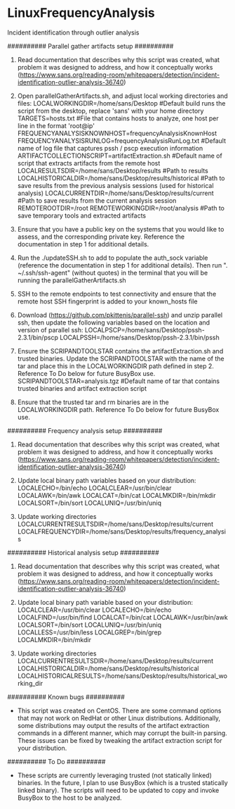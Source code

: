 # LinuxFrequencyAnalysis
Incident identification through outlier analysis

########## Parallel gather artifacts setup ##########
1. Read documentation that describes why this script was created, what problem it was designed to address, and how it conceptually works (https://www.sans.org/reading-room/whitepapers/detection/incident-identification-outlier-analysis-36740)

2. Open parallelGatherArtifacts.sh, and adjust local working directories and files:
LOCALWORKINGDIR=/home/sans/Desktop 			              #Default build runs the script from the desktop, replace 'sans' with your home directory
TARGETS=hosts.txt 					                          #File that contains hosts to analyze, one host per line in the format 'root@ip'
FREQUENCYANALYSISKNOWNHOST=frequencyAnalysisKnownHost
FREQUENCYANALYSISRUNLOG=frequencyAnalysisRunLog.txt 	#Default name of log file that captures pssh / pscp execution information
ARTIFACTCOLLECTIONSCRIPT=artifactExtraction.sh 		    #Default name of script that extracts artifacts from the remote host
LOCALRESULTSDIR=/home/sans/Desktop/results 		        #Path to results
LOCALHISTORICALDIR=/home/sans/Desktop/results/historical #Path to save results from the previous analysis sessions (used for historical analysis)
LOCALCURRENTDIR=/home/sans/Desktop/results/current 	  #Path to save results from the current analysis session
REMOTEROOTDIR=/root 
REMOTEWORKINGDIR=/root/analysis 			                #Path to save temporary tools and extracted artifacts

3. Ensure that you have a public key on the systems that you would like to assess, and the corresponding private key.  Reference the documentation in step 1 for additional details.

4. Run the ./updateSSH.sh to add to populate the auth_sock variable (reference the documentation in step 1 for additional details). Then run ". ~/.ssh/ssh-agent" (without quotes) in the terminal that you will be running the parallelGatherArtifacts.sh

5. SSH to the remote endpoints to test connectivity and ensure that the remote host SSH fingerprint is added to your known_hosts file

6. Download (https://github.com/pkittenis/parallel-ssh) and unzip parallel ssh, then update the following variables based on the location and version of parallel ssh:
LOCALPSCP=/home/sans/Desktop/pssh-2.3.1/bin/pscp
LOCALPSSH=/home/sans/Desktop/pssh-2.3.1/bin/pssh

7. Ensure the SCRIPANDTOOLSTAR contains the artifactExtraction.sh and trusted binaries.  Update the SCRIPANDTOOLSTAR with the name of the tar and place this in the LOCALWORKINGDIR path defined in step 2.  Reference To Do below for future BusyBox use.
SCRIPANDTOOLSTAR=analysis.tgz 				            #Default name of tar that contains trusted binaries and artifact extraction script

8. Ensure that the trusted tar and rm binaries are in the LOCALWORKINGDIR path.  Reference To Do below for future BusyBox use.

########## Frequency analysis setup ##########
1. Read documentation that describes why this script was created, what problem it was designed to address, and how it conceptually works (https://www.sans.org/reading-room/whitepapers/detection/incident-identification-outlier-analysis-36740)

2. Update local binary path variables based on your distribution:
LOCALECHO=/bin/echo
LOCALCLEAR=/usr/bin/clear
LOCALAWK=/bin/awk
LOCALCAT=/bin/cat
LOCALMKDIR=/bin/mkdir
LOCALSORT=/bin/sort
LOCALUNIQ=/usr/bin/uniq

3. Update working directories
LOCALCURRENTRESULTSDIR=/home/sans/Desktop/results/current
LOCALFREQUENCYDIR=/home/sans/Desktop/results/frequency_analysis

########## Historical analysis setup ##########
1. Read documentation that describes why this script was created, what problem it was designed to address, and how it conceptually works (https://www.sans.org/reading-room/whitepapers/detection/incident-identification-outlier-analysis-36740)

2. Update local binary path variable based on your distribution:
LOCALCLEAR=/usr/bin/clear
LOCALECHO=/bin/echo
LOCALFIND=/usr/bin/find
LOCALCAT=/bin/cat
LOCALAWK=/usr/bin/awk
LOCALSORT=/bin/sort
LOCALUNIQ=/usr/bin/uniq
LOCALLESS=/usr/bin/less
LOCALGREP=/bin/grep
LOCALMKDIR=/bin/mkdir

3. Update working directories
LOCALCURRENTRESULTSDIR=/home/sans/Desktop/results/current
LOCALHISTORICALDIR=/home/sans/Desktop/results/historical
LOCALHISTORICALRESULTS=/home/sans/Desktop/results/historical_working_dir

########## Known bugs ##########
- This script was created on CentOS. There are some command options that may not work on RedHat or other Linux distributions.  Additionally, some distributions may output the results of the artifact extraction commands in a different manner, which may corrupt the built-in parsing.  These issues can be fixed by tweaking the artifact extraction script for your distribution.

########## To Do ##########
- These scripts are currently leveraging trusted (not statically linked) binaries.  In the future, I plan to use BusyBox (which is a trusted statically linked binary).  The scripts will need to be updated to copy and invoke BusyBox to the host to be analyzed.
